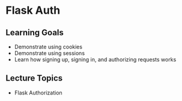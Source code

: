 # Flask Auth

## Learning Goals

- Demonstrate using cookies
- Demonstrate using sessions
- Learn how signing up, signing in, and authorizing requests works

## Lecture Topics

- Flask Authorization
